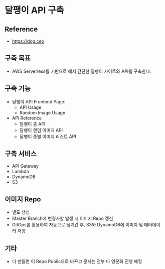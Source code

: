 # 달팽이 API 구축

## Reference
- https://dog.ceo

## 구축 목표
- AWS Serverless를 기반으로 해서 간단한 달팽이 사이트와 API를 구축한다.

## 구축 기능
- 달팽이 API Frontend Page:
  - API Usage
  - Random Image Usage
- API Reference
  - 달팽이 종 API
  - 달팽이 랜덤 이미지 API
  - 달팽이 종별 이미지 리스트 API

## 구축 서비스
- API Gateway
- Lambda
- DynamoDB
- S3

## 이미지 Repo
- 별도 생성
- Master Branch에 변경사항 발생 시 이미지 Repo 갱신
- GitOps를 활용하여 자동으로 땡겨간 후, S3와 DynamoDB에 이미지 및 메타데이터 저장

## 기타
- 다 만들면 이 Repo Public으로 바꾸고 문서는 전부 다 영문화 진행 예정
